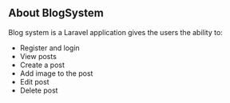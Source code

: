 
## About BlogSystem

Blog system is a Laravel application gives the users the ability to:
- Register and login
- View posts
- Create a post
- Add image to the post
- Edit post
- Delete post

